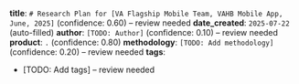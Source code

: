 **title**: `# Research Plan for [VA Flagship Mobile Team, VAHB Mobile App, June, 2025]` (confidence: 0.60) – review needed
**date_created**: `2025-07-22` (auto-filled)
**author**: `[TODO: Author]` (confidence: 0.10) – review needed
**product**: `.` (confidence: 0.80)
**methodology**: `[TODO: Add methodology]` (confidence: 0.20) – review needed
**tags**:
  - [TODO: Add tags] – review needed
